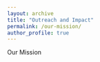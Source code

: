 ```yaml
---
layout: archive
title: "Outreach and Impact"
permalink: /our-mission/
author_profile: true
---
```


Our Mission
